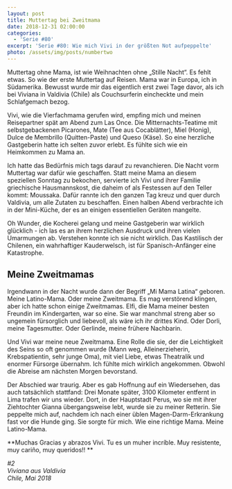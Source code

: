 ```yaml
---
layout: post
title: Muttertag bei Zweitmama
date: 2018-12-31 02:00:00
categories:
  - 'Serie #80'
excerpt: 'Serie #80: Wie mich Vivi in der größten Not aufpeppelte'
photo: /assets/img/posts/numbertwo
---
```


Muttertag ohne Mama, ist wie Weihnachten ohne „Stille Nacht“. Es fehlt etwas. So wie der erste Muttertag auf Reisen. Mama war in Europa, ich in Südamerika. Bewusst wurde mir das eigentlich erst zwei Tage davor, als ich bei Viviana in Valdivia (Chile) als Couchsurferin eincheckte und mein Schlafgemach bezog. 

Vivi, wie die Vierfachmama gerufen wird, empfing mich und meinen Reisepartner spät am Abend zum Las Once. Die Mitternachts-Teatime mit selbstgebackenen Picarones, Mate (Tee aus Cocablätter), Miel (Honig), Dulce de Membrillo (Quitten-Paste) und Queso (Käse). So eine herzliche Gastgeberin hatte ich selten zuvor erlebt. Es fühlte sich wie ein Heimkommen zu Mama an. 

Ich hatte das Bedürfnis mich tags darauf zu revanchieren. Die Nacht vorm Muttertag war dafür wie geschaffen. Statt meine Mama an diesem speziellen Sonntag zu bekochen, servierte ich Vivi und ihrer Familie griechische Hausmannskost, die daheim of als Festessen auf den Teller kommt: Moussaka. Dafür rannte ich den ganzen Tag kreuz und quer durch Valdivia, um alle Zutaten zu beschaffen. Einen halben Abend verbrachte ich in der Mini-Küche, der es an einigen essentiellen Geräten mangelte. 

Oh Wunder, die Kocherei gelang und meine Gastgeberin war wirklich glücklich - ich las es an ihrem herzlichen Ausdruck und ihren vielen Umarmungen ab. Verstehen konnte ich sie nicht wirklich. Das Kastilisch der Chilenen, ein wahrhaftiger Kauderwelsch, ist für Spanisch-Anfänger eine Katastrophe. 

## Meine Zweitmamas

Irgendwann in der Nacht wurde dann der Begriff „Mi Mama Latina“ geboren. Meine Latino-Mama. Oder meine Zweitmama. Es mag verstörend klingen, aber ich hatte schon einige Zweitmamas. Elfi, die Mama meiner besten Freundin im Kindergarten, war so eine. Sie war manchmal streng aber so ungemein fürsorglich und liebevoll, als wäre ich ihr drittes Kind. Oder Dorli, meine Tagesmutter. Oder Gerlinde, meine frühere Nachbarin. 

Und Vivi war meine neue Zweitmama. Eine Rolle die sie, der die Leichtigkeit des Seins so oft genommen wurde (Mann weg, Alleinerzieherin, Krebspatientin, sehr junge Oma), mit viel Liebe, etwas Theatralik und enormer Fürsorge übernahm. Ich fühlte mich wirklich angekommen. Obwohl die Abreise am nächsten Morgen bevorstand. 

Der Abschied war traurig. Aber es gab Hoffnung auf ein Wiedersehen, das auch tatsächlich stattfand: Drei Monate später, 3100 Kilometer entfernt in Lima trafen wir uns wieder. Dort, in der Hauptstadt Perus, wo sie mit ihrer Ziehtochter Gianna übergangsweise lebt, wurde sie zu meiner Retterin. Sie peppelte mich auf, nachdem ich nach einer üblen Magen-Darm-Erkrankung fast vor die Hunde ging. Sie sorgte für mich. Wie eine richtige Mama. Meine Latino-Mama.

**Muchas Gracias y abrazos Vivi. Tu es un muher incríble. Muy resistente, muy cariño, muy queridos!! **

*#2<br>Viviana aus Valdivia<br>Chile, Mai 2018*

##
